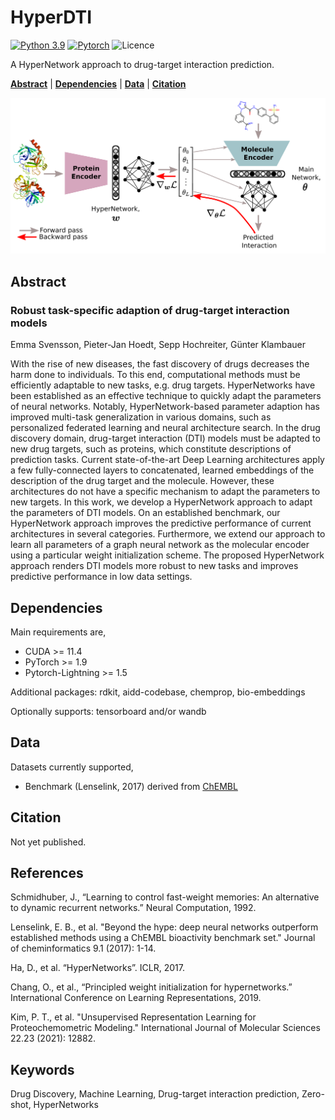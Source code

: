 # HyperDTI

[![Python 3.9](https://img.shields.io/badge/Python-3.9-blue.svg)](https://www.python.org/downloads/release/python-390/)
[![Pytorch](https://img.shields.io/badge/PyTorch-1.9-red.svg)](https://pytorch.org/get-started/previous-versions/)
![Licence](https://img.shields.io/github/license/ml-jku/hyper-dti)

A HyperNetwork approach to drug-target interaction prediction.

**[Abstract](#abstract)**
| **[Dependencies](#dependencies)**
| **[Data](#data)**
| **[Citation](#citation)**

![plot](hyper-dti.png)

## Abstract

### Robust task-specific adaption of drug-target interaction models

Emma Svensson, Pieter-Jan Hoedt, Sepp Hochreiter, Günter Klambauer

With the rise of new diseases, the fast discovery of drugs decreases the harm done to individuals. To this end, computational methods must be efficiently adaptable to new tasks, e.g. drug targets. HyperNetworks have been established as an effective technique to quickly adapt the parameters of neural networks. Notably, HyperNetwork-based parameter adaption has improved multi-task generalization in various domains, such as personalized federated learning and neural architecture search. In the drug discovery domain, drug-target interaction (DTI) models must be adapted to new drug targets, such as proteins, which constitute descriptions of prediction tasks. Current state-of-the-art Deep Learning architectures apply a few fully-connected layers to concatenated, learned embeddings of the description of the drug target and the molecule. However, these architectures do not have a specific mechanism to adapt the parameters to new targets. In this work, we develop a HyperNetwork approach to adapt the parameters of DTI models. On an established benchmark, our HyperNetwork approach improves the predictive performance of current architectures in several categories. Furthermore, we extend our approach to learn all parameters of a graph neural network as the molecular encoder using a particular weight initialization scheme. The proposed HyperNetwork approach renders DTI models more robust to new tasks and improves predictive performance in low data settings.

## Dependencies

Main requirements are,
- CUDA >= 11.4
- PyTorch >= 1.9
- Pytorch-Lightning >= 1.5 

Additional packages: rdkit, aidd-codebase, chemprop, bio-embeddings

Optionally supports: tensorboard and/or wandb

## Data
Datasets currently supported,
- Benchmark (Lenselink, 2017) derived from [ChEMBL](https://www.ebi.ac.uk/chembl/)

## Citation
Not yet published.

## References
Schmidhuber, J., “Learning to control fast-weight memories: An alternative to dynamic recurrent networks.” Neural Computation, 1992.

Lenselink, E. B., et al. "Beyond the hype: deep neural networks outperform established methods using a ChEMBL bioactivity benchmark set." Journal of cheminformatics 9.1 (2017): 1-14.

Ha, D., et al. “HyperNetworks”. ICLR, 2017.

Chang, O., et al., “Principled weight initialization for hypernetworks.” International Conference on Learning Representations, 2019.

Kim, P. T., et al. "Unsupervised Representation Learning for Proteochemometric Modeling." International Journal of Molecular Sciences 22.23 (2021): 12882.

## Keywords
Drug Discovery, Machine Learning, Drug-target interaction prediction, Zero-shot, HyperNetworks

